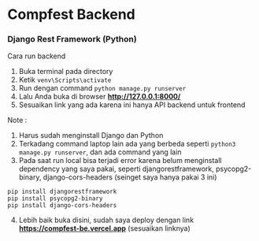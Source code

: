 # Compfest Backend

### Django Rest Framework (Python)
Cara run backend
1. Buka terminal pada directory
2. Ketik ```venv\Scripts\activate```
3. Run dengan command ```python manage.py runserver```
4. Lalu Anda buka di browser **http://127.0.0.1:8000/**
5. Sesuaikan link yang ada karena ini hanya API backend untuk frontend

Note : 
1. Harus sudah menginstall Django dan Python
2. Terkadang command laptop lain ada yang berbeda seperti ```python3 manage.py runserver```, dan ada command yang lain
3. Pada saat run local bisa terjadi error karena belum menginstall dependency yang saya pakai, seperti djangorestframework, psycopg2-binary, django-cors-headers (seinget saya hanya pakai 3 ini)
```
pip install djangorestframework
pip install psycopg2-binary
pip install django-cors-headers
```
4. Lebih baik buka disini, sudah saya deploy dengan link **https://compfest-be.vercel.app** (sesuaikan linknya)
